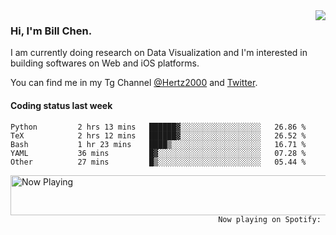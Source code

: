 <img  align="right" src="https://github-readme-stats.vercel.app/api?username=BillChen2k&show_icons=false&count_private=true&hide_title=true">

### Hi, I'm Bill Chen.

I am currently doing research on Data Visualization and I'm interested in building softwares on Web and iOS platforms.

You can find me in my Tg Channel [@Hertz2000](https://t.me/Hertz2000) and [Twitter](https://twitter.com/billchen2k).

#### Coding status last week

<!--START_SECTION:waka-->

```text
Python         2 hrs 13 mins   ██████▓░░░░░░░░░░░░░░░░░░   26.86 %
TeX            2 hrs 12 mins   ██████▓░░░░░░░░░░░░░░░░░░   26.52 %
Bash           1 hr 23 mins    ████▒░░░░░░░░░░░░░░░░░░░░   16.71 %
YAML           36 mins         █▓░░░░░░░░░░░░░░░░░░░░░░░   07.28 %
Other          27 mins         █▒░░░░░░░░░░░░░░░░░░░░░░░   05.44 %
```

<!--END_SECTION:waka-->


<div>
<a href="https://spotify-now-playing.billchen2k.vercel.app/now-playing?open">
   <img align="right" src="https://spotify-now-playing.billchen2k.vercel.app/now-playing" width="540" height="64" alt="Now Playing">
</a>
</div>

<div>
<p align="right"><code>Now playing on Spotify: </code></p>
</div>

<!--
**BillChen2K/BillChen2K** is a ✨ _special_ ✨ repository because its `README.md` (this file) appears on your GitHub profile.

Here are some ideas to get you started:

- 🔭 I’m currently working on ...
- 🌱 I’m currently learning ...
- 👯 I’m looking to collaborate on ...
- 🤔 I’m looking for help with ...
- 💬 Ask me about ...
- 📫 How to reach me: ...
- 😄 Pronouns: ...
- ⚡ Fun fact: ...
-->
